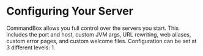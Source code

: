# Configuring Your Server

CommandBox allows you full control over the servers you start.  This includes the port and host, custom JVM args, URL rewriting, web aliases, custom error pages, and custom welcome files.  Configuration can be set at 3 different levels:
1. 
